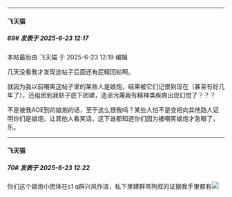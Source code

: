 ﻿
*****

####  飞天猫  
##### 69#       发表于 2025-6-23 12:17

 本帖最后由 飞天猫 于 2025-6-23 12:19 编辑 

几天没看我才发现这帖子后面还有屁精回帖啊。

就因为我以前嘲笑这帖子里的某些人是娘炮，结果被它们记恨到现在（甚至有好几年了），还组团到我帖子底下团建，造谣污蔑我有精神类疾病出现幻觉了？？？

不是被我AOE到的娘炮的话，至于这么恨我吗？某些人怕不是变相向其他路人证明你们是娘炮，让其他人看笑话，这下谁都知道你们因为被嘲笑娘炮才急眼了，乐。


*****

####  飞天猫  
##### 70#       发表于 2025-6-23 12:22

你们这个娘炮小团体在s1 q群兴风作浪，私下里建群骂狗叔的证据我手里都有<img src="https://static.stage1st.com/image/smiley/face2017/068.png" referrerpolicy="no-referrer">

